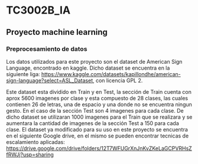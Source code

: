 # TC3002B_IA
## Proyecto machine learning

### Preprocesamiento de datos
Los datos utilizados para este proyecto son el dataset de American  Sign Language, encontrado en kaggle. Dicho dataset se encuentra en la siguiente liga: https://www.kaggle.com/datasets/kapillondhe/american-sign-language?select=ASL_Dataset, con licencia GPL 2.

Este dataset esta dividido en Train y en Test, la sección de Train cuenta con aprox 5600 imagenes por clase y esta compuesto de 28 clases, las cuales contienen 26 de letras, una de espacio y una donde no se encuentra ningun gesto. En el caso de la sección Test son 4 imagenes para cada clase.
De dicho dataset se utilizaran 1000 imagenes para el Train que se realizara y se aumentara la cantidad de imagenes de la sección Test a 150 para cada clase. 
El dataset ya modificado para su uso en este proyecto se encuentra en el siguiente Google drive, en el mismo se pueden encontrar tecnicas de escalamiento aplicadas:
https://drive.google.com/drive/folders/12T7WFUGrXnJnKvZKeLaGCPVRHsZfRWJj?usp=sharing
